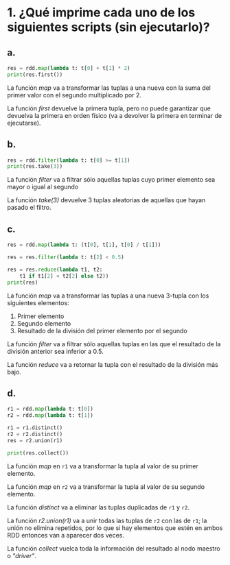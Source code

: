 # 1. ¿Qué imprime cada uno de los siguientes scripts (sin ejecutarlo)?
## a. 
```python
res = rdd.map(lambda t: t[0] + t[1] * 2)
print(res.first())
```
La función *map* va a transformar las tuplas a una nueva con la suma del primer valor con el segundo multiplicado por 2.

La función *first* devuelve la primera tupla, pero no puede garantizar que devuelva la primera en orden físico (va a devolver la primera en terminar de ejecutarse).

## b.
```python
res = rdd.filter(lambda t: t[0] >= t[1])
print(res.take(3))
```
La función *filter* va a filtrar sólo aquellas tuplas cuyo primer elemento sea mayor o igual al segundo

La función *take(3)* devuelve 3 tuplas aleatorias de aquellas que hayan pasado el filtro.

## c.
```python
res = rdd.map(lambda t: (t[0], t[1], t[0] / t[1]))

res = res.filter(lambda t: t[2] < 0.5)

res = res.reduce(lambda t1, t2:
    t1 if t1[2] < t2[2] else t2))
print(res)
```
La función *map* va a transformar las tuplas a una nueva 3-tupla con los siguientes elementos:
<ol>
<li> Primer elemento
<li> Segundo elemento
<li> Resultado de la división del primer elemento por el segundo
</ol>

La función *filter* va a filtrar sólo aquellas tuplas en las que el resultado de la división anterior sea inferior a 0.5.

La función *reduce* va a retornar la tupla con el resultado de la división más bajo.

## d.
```python
r1 = rdd.map(lambda t: t[0])
r2 = rdd.map(lambda t: t[1])

r1 = r1.distinct()
r2 = r2.distinct()
res = r2.union(r1)

print(res.collect())
```
La función *map* en `r1` va a transformar la tupla al valor de su primer elemento.

La función *map* en `r2` va a transformar la tupla al valor de su segundo elemento.

La función *distinct* va a eliminar las tuplas duplicadas de `r1` y `r2`.

La función *r2.union(r1)* va a unir todas las tuplas de `r2` con las de `r1`; la unión no elimina repetidos, por lo que si hay elementos que estén en ambos RDD entonces van a aparecer dos veces.

La función *collect* vuelca toda la información del resultado al nodo maestro o *"driver"*.


